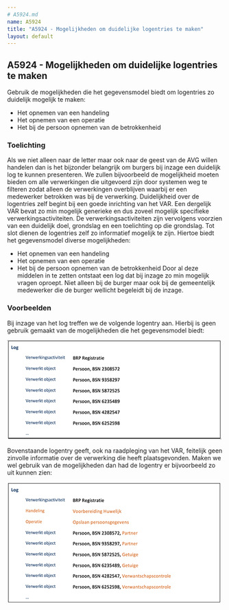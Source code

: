 ```yaml
---
# A5924.md
name: A5924
title: "A5924 - Mogelijkheden om duidelijke logentries te maken"
layout: default
---
```


## A5924 - Mogelijkheden om duidelijke logentries te maken
Gebruik de mogelijkheden die het gegevensmodel biedt om logentries zo duidelijk mogelijk te maken:
-	Het opnemen van een handeling
-	Het opnemen van een operatie
-	Het bij de persoon opnemen van de betrokkenheid

### Toelichting
Als we niet alleen naar de letter maar ook naar de geest van de AVG willen handelen dan is het bijzonder belangrijk om burgers bij inzage een duidelijk log te kunnen presenteren.
We zullen bijvoorbeeld de mogelijkheid moeten bieden om alle verwerkingen die uitgevoerd zijn door systemen weg te filteren zodat alleen de verwerkingen overblijven waarbij er een medewerker betrokken was bij de verwerking.
Duidelijkheid over de logentries zelf begint bij een goede inrichting van het VAR. Een dergelijk VAR bevat zo min mogelijk generieke en dus zoveel mogelijk specifieke verwerkingsactiviteiten. De verwerkingsactiviteiten zijn vervolgens voorzien van een duidelijk doel, grondslag en een toelichting op die grondslag.
Tot slot dienen de logentries zelf zo informatief mogelijk te zijn. Hiertoe biedt het gegevensmodel diverse mogelijkheden:
-	Het opnemen van een handeling
-	Het opnemen van een operatie
-	Het bij de persoon opnemen van de betrokkenheid
Door al deze middelen in te zetten ontstaat een log dat bij inzage zo min mogelijk vragen oproept. Niet alleen bij de burger maar ook bij de gemeentelijk medewerker die de burger wellicht begeleidt bij de inzage.

### Voorbeelden
Bij inzage van het log treffen we de volgende logentry aan. Hierbij is geen gebruik gemaakt van de mogelijkheden die het gegevensmodel biedt:

![](./_assets/5924_1.png)

Bovenstaande logentry geeft, ook na raadpleging van het VAR, feitelijk geen zinvolle informatie over de verwerking die heeft plaatsgevonden. Maken we wel gebruik van de mogelijkheden dan had de logentry er bijvoorbeeld zo uit kunnen zien:

![](./_assets/5924_2.png)
